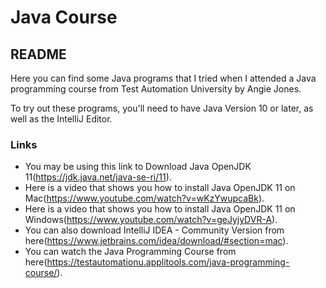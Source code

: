 # Java Course 

## README



Here you can find some Java programs that I tried when I attended a Java programming course from Test Automation University by Angie Jones.

To try out these programs, you'll need to have Java Version 10 or later, as well as the IntelliJ Editor. 


### Links

* You may be using this link to Download Java OpenJDK 11(https://jdk.java.net/java-se-ri/11).<br>
* Here is a video that shows you how to install Java OpenJDK 11 on Mac(https://www.youtube.com/watch?v=wKzYwupcaBk).<br>
* Here is a video that shows you how to install Java OpenJDK 11 on Windows(https://www.youtube.com/watch?v=geJyjyDVR-A).<br>
* You can also download IntelliJ IDEA - Community Version from here(https://www.jetbrains.com/idea/download/#section=mac).
* You can watch the Java Programming Course from here(https://testautomationu.applitools.com/java-programming-course/).
